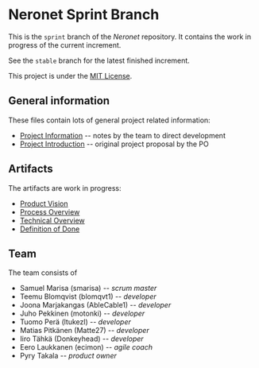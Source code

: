 # Neronet Sprint Branch

This is the `sprint` branch of the *Neronet* repository. It contains the work
in progress of the current increment.

See the `stable` branch for the latest finished increment.

This project is under the [MIT License](./LICENSE).

## General information

These files contain lots of general project related information:

- [Project Information](./doc/project_information.md) -- notes by the team to direct development
- [Project Introduction](./doc/project_introduction.pdf) -- original project proposal by the PO

## Artifacts

The artifacts are work in progress:

- [Product Vision](./doc/product_vision.pdf)
- [Process Overview](./doc/process_overview.pdf)
- [Technical Overview](./doc/technical_overview.pdf)
- [Definition of Done](./doc/definition_of_done.pdf)

## Team

The team consists of

- Samuel Marisa (smarisa) -- *scrum master*
- Teemu	Blomqvist (blomqvt1) -- *developer*
- Joona Marjakangas (AbleCable1) -- *developer*
- Juho Pekkinen (motonki) -- *developer*
- Tuomo Perä (ltukezl) -- *developer*
- Matias Pitkänen (Matte27) -- *developer*
- Iiro Tähkä (Donkeyhead) -- *developer*
- Eero Laukkanen (ecimon) -- *agile coach*
- Pyry Takala -- *product owner*
